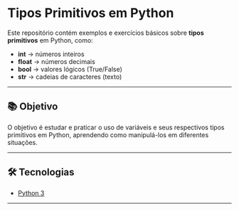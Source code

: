 # Tipos Primitivos em Python

Este repositório contém exemplos e exercícios básicos sobre **tipos primitivos** em Python, como:

- **int** → números inteiros  
- **float** → números decimais  
- **bool** → valores lógicos (True/False)  
- **str** → cadeias de caracteres (texto)  

---

## 📚 Objetivo
O objetivo é estudar e praticar o uso de variáveis e seus respectivos tipos primitivos em Python, aprendendo como manipulá-los em diferentes situações.

---

## 🛠️ Tecnologias
- [Python 3](https://www.python.org/)

---
